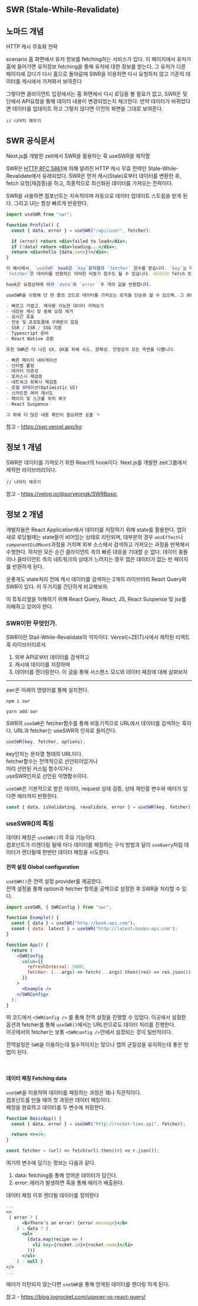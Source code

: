 ## SWR (Stale-While-Revalidate)

## 노마드 개념

HTTP 캐시 무효화 전략

scenario
홈 화면에서 유저 정보를 fetching하는 서비스가 있다.
이 페이지에서 유저가 홈에 들어가면 유저정보 fetching을 통해 유저에 대한 정보를 받는다.
그 유저가 다른 페이지에 갔다가 다시 홈으로 돌아갈때 SWR을 이용하면 다시 요청하지 않고 기존의 데이터를 캐시에서 가져와서 보여준다

그렇다면 클라이언트 입장에서는 홈 화면에서 다시 로딩을 볼 필요가 없고,
SWR은 뒷단에서 API요청을 통해 데이터 내용이 변경되었는지 체크한다.
만약 데이터가 바뀌었다면 데이터를 업데이트 하고 그렇지 않다면 이전의 화면을 그대로 보여준다.

```
// 나머지 채우기
```

## SWR 공식문서

Next.js를 개발한 zeit에서 SWR을 활용하는 훅 useSWR을 제작함

SWR은 [HTTP RFC 5861]에 의해 알려진 HTTP 캐시 무효 전략인 Stale-While-Revalidate에서 유래되었다.
SWR은 먼저 캐시(Stale)로부터 데이터를 변환한 후, fetch 요청(재검증)을 하고, 최종적으로 최신화된 데이터를 가져오는 전략이다.

SWR을 사용하면 컴포넌트는 지속적이며 자동으로 데이터 업데이트 스트림을 받게 된다.
그리고 UI는 항상 빠르게 반응한다.

```jsx
import useSWR from "swr";

function Profile() {
  const { data, error } = useSWR("/api/user", fetcher);

  if (error) return <div>failed to load</div>;
  if (!data) return <div>loading...</div>;
  return <div>hello {data.name}!</div>;
}

이 예시에서, `useSWR` hook은 `key`문자열과 `fetcher` 함수를 받습니다. `key`는 데이터의 고유한 식별자이며 (일반적으로 API URL) `fetcher`로 전달될 것입니다.
`fetcher`은 데이터를 반환하는 어떠한 비동기 함수도 될 수 있습니다. 네이티브 fetch 또는 Axios와 같은 도구를 사용할 수 있습니다.

hook은 요청상태에 따라 `data`와 `error` 두 개의 값을 반환합니다.

useSWR을 이용해 단 한 줄의 코드로 데이터를 가져오는 로직을 단순화 할 수 있으며, 그 외에도 다양한 기능들을 제공합니다.

- 빠르고 가볍고, 재사용 가능한 데이터 가져오기
- 내장된 캐시 및 중복 요청 제거
- 실시간 호출
- 전송 및 프로토콜에 구애받지 않음
- SSR / ISR / SSG 지원
- Typescript 준비
- React Native 호환

또한 SWR은 더 나은 UX, DX를 위해 속도, 정확성, 안정성의 모든 측면을 다룹니다.

- 빠른 페이지 네비게이션
- 인터벌 폴링
- 데이터 의존성
- 포커스시 재검증
- 네트워크 회복시 재검증
- 로컬 뮤테이션(Optimistic UI)
- 스마트한 여러 재시도
- 페이지 및 스크롤 위치 복구
- React Suspence

그 외에 더 많은 내용 확인이 필요하면 공홈 ㄱ

```

참고 - https://swr.vercel.app/ko

## 정보 1 개념

SWR은 데이터를 가져오기 위한 React의 hook이다.
Next.js를 개발한 zeit그룹에서 제작한 라이브러리이다.

```
// 나머지 채우기
```

참고 - https://velog.io/@soryeongk/SWRBasic

## 정보 2 개념

개발자들은 React Application에서 데이터를 저장하기 위해 state를 활용한다.
앱이 새로 로딩될때는 state들이 비어있는 상태로 리턴되며, 대부분의 경우 `uesEffect`나 `componentDidMount`과정을 거치며 외부 소스에서 검색하고 가져오는 과정을 반복해서 수행한다.
하지만 모든 순간 클라이언트 측의 빠른 대응을 기대할 순 없다. 데이터 충돌이나 클라이언트 측의 네트워크의 상태가 느려지는 경우 앱은 데이터가 없는 빈 페이지를 반환하게 된다.

운좋게도 state처리 전에 캐시 데이터를 검색하는 2개의 라이브러리 React Query와 SWR이 있다. 이 두가지를 간단하게 비교해보자.

이 튜토리얼을 이해하기 위해 React Query, React, JS, React Suspense 및 jsx를 이해하고 있어야 한다.

### SWR이란 무엇인가.

SWR이란 Stail-While-Revalidate의 약자이다. Vercel(=ZEIT)사에서 제작된 리액트 훅 라이브러리로서

1. 외부 API로부터 데이터를 검색하고
2. 캐시에 데이터를 저장하며
3. 데이터를 렌더링한다.
   이 글을 통해 서스펜스 모드와 데이터 패칭에 대해 살펴보자
   <br/>

---

swr은 아래의 명령어를 통해 설치한다.

```
npm i swr

yarn add swr
```

SWR의 `useSWR`은 fetcher함수를 통해 비동기적으로 URL에서 데이터를 검색하는 훅이다. URL과 fetcher는 useSWR의 인자로 들어간다.

```jsx
useSWR(key, fetcher, options);
```

key인자는 문자열 형태의 URL이다.  
fetcher함수는 전역적으로 선언되어있거나  
미리 선언된 커스텀 함수이거나  
useSWR인자로 선언된 익명함수이다.

`useSWR`은 기본적으로 받은 데이터, request 상태 검증, 상태 재인증 변수와 에러가 있다면 에러까지 반환한다.

```jsx
const { data, isValidating, revalidate, error } = useSWR(key, fetcher);
```

### useSWR()의 특징

데이터 패칭은 `useSWR()`의 주요 기능이다.  
컴포넌트가 리렌더링 될때 마다 데이터를 패칭하는 구식 방법과 달리
`useQuery`처럼 데이터가 렌더될때 한번만 데이터 패칭을 시도한다.

#### 전역 설정 Global configuration

`useSWR()`은 전역 설정 provider를 제공한다.  
전역 설정을 통해 option과 fetcher 항목을 공백으로 설정한 후 SWR을 처리할 수 있다.

```jsx
import useSWR, { SWRConfig } from "swr";

function Example() {
  const { data } = useSWR("http://book-api.com");
  const { data: latest } = useSWR("http://latest-books-api.com");
}

function App() {
  return (
    <SWRConfig
      value={{
        refreshInterval: 3000,
        fetcher: (...args) => fetch(...args).then((res) => res.json()),
      }}
    >
      <Example />
    </SWRConfig>
  );
}
```

위 코드에서 `<SWRConfig />` 를 통해 전역 설정을 진행할 수 있었다. 이곳에서 설정한 옵션과 fetcher를 통해 `useSWR()`에서는 URL만으로도 데이터 처리를 진행한다.  
이곳에서의 fetcher는 보통 `<SWRconfig />`안에서 설정되는 것이 일반적이다.

전역설정은 `SWR`을 이용하는데 필수적이지는 않으나 앱의 균질성을 유지하는데 좋은 방법이 된다.

<br />

#### 데이터 패칭 Fetching data

`useSWR`을 이용하여 데이터를 패칭하는 과정은 꽤나 직관적이다.  
컴포넌트를 만들 때의 첫 과정은 데이터 패칭이다.  
패칭을 완료하고 데이터를 두 변수에 저장한다.

```jsx
function BasicApp() {
  const { data, error } = useSWR("http://rocket-time.api", fetcher);

  return <></>;
}

const fetcher = (url) => fetch(url).then((r) => r.json());
```

여기의 변수에 담기는 정보는 다음과 같다.

1. data: fetching을 통해 얻어온 데이터가 담긴다.
2. error: 에러가 발생하면 훅을 통해 에러가 배출된다.

데이터 패칭 이후 렌더될 데이터를 정의한다

```jsx
...
<>
 { error ? (
      <b>There's an error: {error.message}</b>
    ) : data ? (
      <ul>
        {data.map(recipe => (
          <li key={rocket.id}>{rocket.name}</li>
        ))}
      </ul>
    ) : null }
</>
...
```

에러가 리턴되지 않는다면 `useSWR`을 통해 얻게된 데이터를 렌더링 하게 된다.

참고 - https://blog.logrocket.com/useswr-vs-react-query/

[http rfc 5861]: https://datatracker.ietf.org/doc/html/rfc5861
